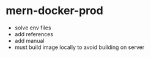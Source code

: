 # mern-docker-prod

- solve env files
- add references
- add manual
- must build image locally to avoid building on server
